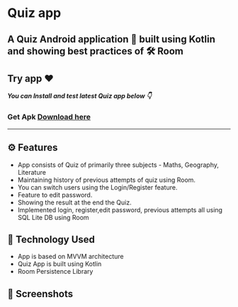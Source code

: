 # Quiz app
## A Quiz Android application 📱 built using Kotlin and showing best practices of 🛠️ Room

## Try app ♥️
***You can Install and test latest Quiz app below 👇*** <br> 

### Get Apk [Download here](https://raw.githubusercontent.com/pratyaksh1610/Quizz/main/app/app-debug.apk)
------------

## ⚙️ Features
- App consists of Quiz of primarily three subjects - Maths, Geography, Literature
- Maintaining history of previous attempts of quiz using Room.
- You can switch users using the Login/Register feature.
- Feature to edit password.
- Showing the result at the end the Quiz.
- Implemented login, register,edit password, previous attempts all using SQL Lite DB using Room

## 🚀 Technology Used
- App is based on MVVM architecture
- Quiz App is built using Kotlin
- Room Persistence Library

## 📸 Screenshots

